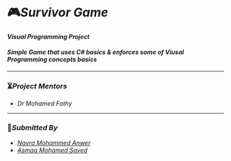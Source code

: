 # :video_game:*Survivor Game*

#### *Visual Programming Project*
#### *Simple Game that uses C# basics & enforces some of Viusal Programming concepts basics*

_______________
### :hourglass_flowing_sand:*Project Mentors* 
- *Dr Mohamed Fathy*
_______________
### :dart:*Submitted By*
- [*Nayra Mohammed Anwer*](https://github.com/NayraM0hammed)
- [*Asmaa Mohamed Sayed*](https://github.com/Bassanttta)





